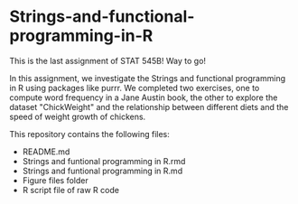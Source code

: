 # Strings-and-functional-programming-in-R

This is the last assignment of STAT 545B! Way to go!

In this assignment, we investigate the Strings and functional programming in R using packages like purrr. We completed two exercises, one to compute word frequency in a Jane Austin book, 
the other to explore the dataset "ChickWeight" and the relationship between different diets and the speed of weight growth of chickens.

This repository contains the following files:
+ README.md
+ Strings and funtional programming in R.rmd
+ Strings and funtional programming in R.md
+ Figure files folder
+ R script file of raw R code 
